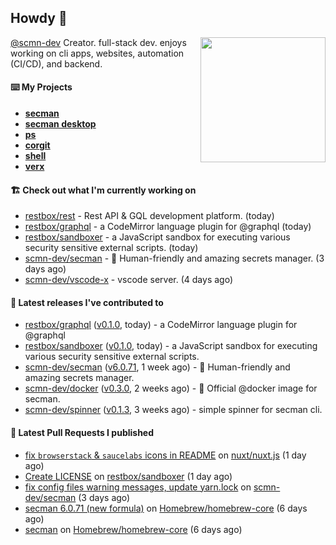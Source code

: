 ## Howdy 👋

<img align="right" src="https://github.com/abdfnx.png" width="200">

[@scmn-dev](https://github.com/scmn-dev) Creator. full-stack dev. enjoys working on cli apps, websites, automation (CI/CD), and backend.

#### ⌨️ My Projects

- [**secman**](https://github.com/scmn-dev/secman)
- [**secman desktop**](https://github.com/scmn-dev/desktop)
- [**ps**](https://github.com/scmn-dev/ps)
- [**corgit**](https://github.com/abdfnx/corgit)
- [**shell**](https://github.com/abdfnx/shell)
- [**verx**](https://github.com/abdfnx/verx)

#### 🏗️ Check out what I'm currently working on


- [restbox/rest](https://github.com/restbox/rest) - Rest API &amp; GQL development platform. (today)
- [restbox/graphql](https://github.com/restbox/graphql) - a CodeMirror language plugin for @graphql (today)
- [restbox/sandboxer](https://github.com/restbox/sandboxer) - a JavaScript sandbox for executing various security sensitive external scripts. (today)
- [scmn-dev/secman](https://github.com/scmn-dev/secman) - 👊 Human-friendly and amazing secrets manager. (3 days ago)
- [scmn-dev/vscode-x](https://github.com/scmn-dev/vscode-x) - vscode server. (4 days ago)

#### 🔭 Latest releases I've contributed to

- [restbox/graphql](https://github.com/restbox/graphql) ([v0.1.0](https://github.com/restbox/graphql/releases/tag/v0.1.0), today) - a CodeMirror language plugin for @graphql
- [restbox/sandboxer](https://github.com/restbox/sandboxer) ([v0.1.0](https://github.com/restbox/sandboxer/releases/tag/v0.1.0), today) - a JavaScript sandbox for executing various security sensitive external scripts.
- [scmn-dev/secman](https://github.com/scmn-dev/secman) ([v6.0.71](https://github.com/scmn-dev/secman/releases/tag/v6.0.71), 1 week ago) - 👊 Human-friendly and amazing secrets manager.
- [scmn-dev/docker](https://github.com/scmn-dev/docker) ([v0.3.0](https://github.com/scmn-dev/docker/releases/tag/v0.3.0), 2 weeks ago) - 🐳 Official @docker image for secman.
- [scmn-dev/spinner](https://github.com/scmn-dev/spinner) ([v0.1.3](https://github.com/scmn-dev/spinner/releases/tag/v0.1.3), 3 weeks ago) - simple spinner for secman cli.

#### 🔨 Latest Pull Requests I published

- [fix `browserstack` &amp; `saucelabs` icons in README](https://github.com/nuxt/nuxt.js/pull/10068) on [nuxt/nuxt.js](https://github.com/nuxt/nuxt.js) (1 day ago)
- [Create LICENSE](https://github.com/restbox/sandboxer/pull/1) on [restbox/sandboxer](https://github.com/restbox/sandboxer) (1 day ago)
- [fix config files warning messages, update yarn.lock](https://github.com/scmn-dev/secman/pull/120) on [scmn-dev/secman](https://github.com/scmn-dev/secman) (3 days ago)
- [secman 6.0.71 (new formula)](https://github.com/Homebrew/homebrew-core/pull/89517) on [Homebrew/homebrew-core](https://github.com/Homebrew/homebrew-core) (6 days ago)
- [secman](https://github.com/Homebrew/homebrew-core/pull/89511) on [Homebrew/homebrew-core](https://github.com/Homebrew/homebrew-core) (6 days ago)
